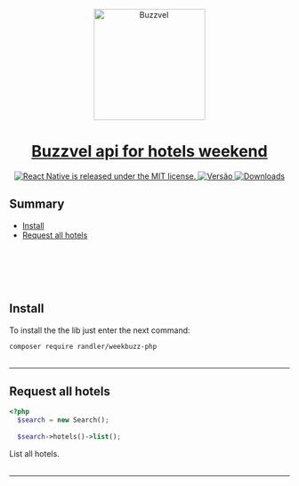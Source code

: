 <p align="center">
  <a href="https://github.com/randler/buzzvel-weekend-api">
    <img alt="Buzzvel" src="https://buzzvel.com/images/buzzvel.png" width="200">
  </a>
</p>

<h1 align="center">
  <a href="https://github.com/randler/buzzvel-weekend-api">
    Buzzvel api for hotels weekend
  </a>
</h1>

<p align="center">
  <a href="https://github.com/php/php-src/blob/master/LICENSE">
    <img src="https://img.shields.io/badge/license-MIT-blue.svg" alt="React Native is released under the MIT license." />
  </a>
  <a href="https://github.com/randler/buzzvel-weekend-api/releases">
    <img src="https://img.shields.io/badge/vers%C3%A3o-0.0.1-green" alt="Versão" />
  </a>
  <a href="https://github.com/randler/buzzvel-weekend-api/releases">
    <img src="https://img.shields.io/packagist/dt/randler/weekbuzz-php.svg" alt="Downloads" />
  </a>
</p>

## Summary

- [Install](#install)
- [Request all hotels](#request-all-hotels)
<br>
<br>
<br>
<br>


## Install

To install the the lib just enter the next command:

`composer require randler/weekbuzz-php`
<br>
<br>
<hr>

## Request all hotels

```php
<?php
  $search = new Search();
  
  $search->hotels()->list();
```

List all hotels.
<br>
<br>
<hr>